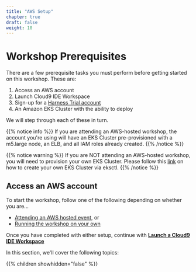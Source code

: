 ```yaml
---
title: "AWS Setup"
chapter: true
draft: false
weight: 10
---
```


# Workshop Prerequisites

There are a few prerequisite tasks you must perform before getting started on this workshop. These are:

1. Access an AWS account
2. Launch Cloud9 IDE Workspace
3. Sign-up for a [Harness Trial account](http://bit.ly/exclusive-trial)
4. An Amazon EKS Cluster with the ability to deploy

We will step through each of these in turn.

{{% notice info %}}
If you are attending an AWS-hosted workshop, the account you're using will have an EKS Cluster pre-provisioned with a m5.large node, an ELB, and all IAM roles already created.
{{% /notice %}}

{{% notice warning %}}
If you are NOT attending an AWS-hosted workshop, you will need to provision your own EKS Cluster. Please follow this [link](https://docs.aws.amazon.com/eks/latest/userguide/eksctl.html) on how to create your own EKS Cluster via eksctl.
{{% /notice %}}

## Access an AWS account
To start the workshop, follow one of the following depending on whether you are...

* [Attending an AWS hosted event](/20_prerequisites/12_aws_event_setup.html), or
* [Running the workshop on your own](/20_prerequisites/14_aws_setup_your_own.html)

Once you have completed with either setup, continue with [**Launch a Cloud9 IDE Workspace**](/20_prerequisites/16_start_cloud9workspace.html)

In this section, we'll cover the following topics:

{{% children showhidden="false" %}}